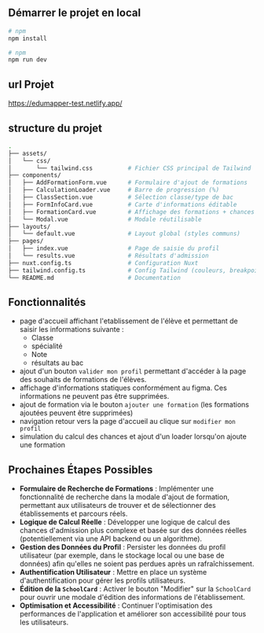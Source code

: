 ## Démarrer le projet en local

```bash
# npm
npm install

# npm
npm run dev
```

## url Projet

https://edumapper-test.netlify.app/

## structure du projet

```bash
.
├── assets/
│   └── css/
│       └── tailwind.css          # Fichier CSS principal de Tailwind
├── components/
│   ├── AddFormationForm.vue      # Formulaire d'ajout de formations
│   ├── CalculationLoader.vue     # Barre de progression (%)
│   ├── ClassSection.vue          # Sélection classe/type de bac
│   ├── FormInfoCard.vue          # Carte d'informations éditable
│   ├── FormationCard.vue         # Affichage des formations + chances d'admission
│   └── Modal.vue                 # Modale réutilisable
├── layouts/
│   └── default.vue               # Layout global (styles communs)
├── pages/
│   ├── index.vue                 # Page de saisie du profil
│   └── results.vue               # Résultats d'admission
├── nuxt.config.ts                # Configuration Nuxt
├── tailwind.config.ts            # Config Tailwind (couleurs, breakpoints)
└── README.md                     # Documentation
```

## Fonctionnalités

- page d'accueil affichant l'etablissement de l'élève et permettant de saisir les informations suivante :
  - Classe
  - spécialité
  - Note
  - résultats au bac
- ajout d'un bouton `valider mon profil` permettant d'accéder à la page des souhaits de formations de l'élèves.
- affichage d'informations statiques conformément au figma. Ces informations ne peuvent pas être supprimées.
- ajout de formation via le bouton `ajouter une formation` (les formations ajoutées peuvent être supprimées)
- navigation retour vers la page d'accueil au clique sur `modifier mon profil`
- simulation du calcul des chances et ajout d'un loader lorsqu'on ajoute une formation

## Prochaines Étapes Possibles

- **Formulaire de Recherche de Formations** : Implémenter une fonctionnalité de recherche dans la modale d'ajout de formation, permettant aux utilisateurs de trouver et de sélectionner des établissements et parcours réels.
- **Logique de Calcul Réelle** : Développer une logique de calcul des chances d'admission plus complexe et basée sur des données réelles (potentiellement via une API backend ou un algorithme).
- **Gestion des Données du Profil** : Persister les données du profil utilisateur (par exemple, dans le stockage local ou une base de données) afin qu'elles ne soient pas perdues après un rafraîchissement.
- **Authentification Utilisateur** : Mettre en place un système d'authentification pour gérer les profils utilisateurs.
- **Édition de la `SchoolCard`** : Activer le bouton "Modifier" sur la `SchoolCard` pour ouvrir une modale d'édition des informations de l'établissement.
- **Optimisation et Accessibilité** : Continuer l'optimisation des performances de l'application et améliorer son accessibilité pour tous les utilisateurs.
